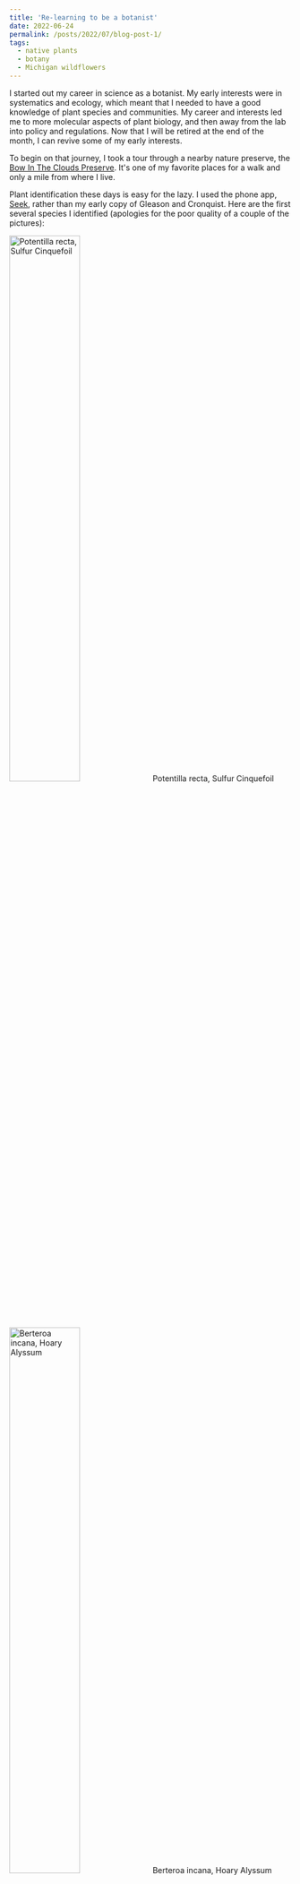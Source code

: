 ```yaml
---
title: 'Re-learning to be a botanist'
date: 2022-06-24
permalink: /posts/2022/07/blog-post-1/
tags:
  - native plants
  - botany
  - Michigan wildflowers
---
```


I started out my career in science as a botanist. My early interests were in systematics and ecology, which meant that I needed to have a good knowledge of plant species and communities. My career and interests led me to more molecular aspects of plant biology, and then away from the lab into policy and regulations. Now that I will be retired at the end of the month, I can revive some of my early interests.

To begin on that journey, I took a tour through a nearby nature preserve, the [Bow In The Clouds Preserve](https://swmlc.org/project/bow-in-the-clouds-preserve/). It's one of my favorite places for a walk and only a mile from where I live.

Plant identification these days is easy for the lazy. I used the phone app, [Seek](https://apps.apple.com/us/app/seek-by-inaturalist/id1353224144), rather than my early copy of Gleason and Cronquist. Here are the first several species I identified (apologies for the poor quality of a couple of the pictures): 

<div>
<img src="/images/IMG_4481.jpg" alt="Potentilla recta, Sulfur Cinquefoil" width="50%">
Potentilla recta, Sulfur Cinquefoil
<div>
<img src="/images/IMG_4482.JPG" alt="Berteroa incana, Hoary Alyssum" width="50%">
Berteroa incana, Hoary Alyssum
</div>
<div>
<figure>
<img src="/images/IMG_4485.JPG" alt="Leonurus cardiaca, Common Motherwort" width="25%">
<figcaption>Leonurus cardiaca, Common Motherwort</figcaption>
</figure>
</div>
<div>
<img src="/images/IMG_4487.JPG" alt="Erigeron, Fleabane" width="50%">
Erigeron, Fleabane
</div>
<div>
<img src="/images/IMG_4488.JPG" alt="Coreopsis, Tickseed" width="50%">
Coreopsis, Tickseed
</div>
<div>
<img src="/images/IMG_4489.JPG" alt="Hesperis matronalis, Dame's Rocket" width="50%">
Hesperis matronalis, Dame's Rocket
</div>
<div>
<img src="/images/IMG_4490.JPG" alt="Glechoma hederacea, Ground Ivy" width="50%">
Glechoma hederacea, Ground Ivy
</div>
<div>
<img src="/images/IMG_4491.JPG" alt="Securigera varia, Purple Crownvetch" width="50%">
Securigera varia, Purple Crownvetch
</div>
<div>
<img src="/images/IMG_4492.JPG" alt="Aegopodium podagraria, Goutweed" width="50%">
Aegopodium podagraria, Goutweed
</div>
<div>
<img src="/images/IMG_4495.JPG" alt="Potentilla indica, Mock Strawberry" width="50%">
Potentilla indica, Mock Strawberry
</div>
<div>
<img src="/images/IMG_4499.JPG" alt="Rosa multiflora, Multiflora Rose" width="50%">
Rosa multiflora, Multiflora Rose
</div>
<br>
<div>
I'm looking forward to having more time to get familiar with the species here in Michigan, and some of them might be the subject of future blogs.
</div>